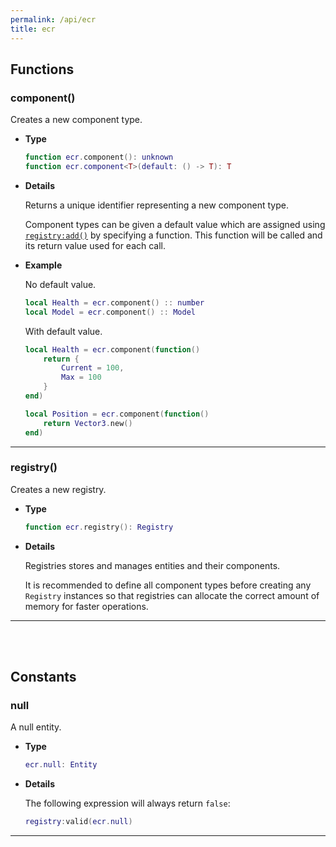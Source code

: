```yaml
---
permalink: /api/ecr
title: ecr
---
```


## Functions

### component()

Creates a new component type.

- **Type**

    ```lua
    function ecr.component(): unknown
    function ecr.component<T>(default: () -> T): T
    ```

- **Details**

    Returns a unique identifier representing a new component type.

    Component types can be given a default value which are assigned using [`registry:add()`](Registry#add) by specifying a function. This function will be called and its return value used for each call.

- **Example**

    No default value.

    ```lua
    local Health = ecr.component() :: number
    local Model = ecr.component() :: Model
    ```

    With default value.

    ```lua
    local Health = ecr.component(function()
        return {
            Current = 100,
            Max = 100
        }
    end)

    local Position = ecr.component(function()
        return Vector3.new()
    end)
    ```

---

### registry()

Creates a new registry.

- **Type**

    ```lua
    function ecr.registry(): Registry
    ```

- **Details**

    Registries stores and manages entities and their components.

    It is recommended to define all component types before creating any `Registry` instances so that registries can allocate the correct amount of memory for faster operations.

---

<br><br>

## Constants

### null

A null entity.

- **Type**
  
    ```lua
    ecr.null: Entity
    ```

- **Details**
  
    The following expression will always return `false`:

    ```lua
    registry:valid(ecr.null)
    ```

---

